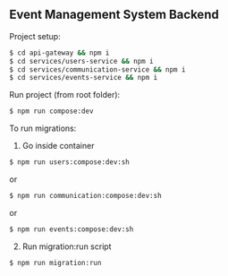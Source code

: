 ## Event Management System Backend

Project setup:
```bash
$ cd api-gateway && npm i
$ cd services/users-service && npm i
$ cd services/communication-service && npm i
$ cd services/events-service && npm i
```

Run project (from root folder):
```bash
$ npm run compose:dev
```

To run migrations:
1. Go inside container
```bash
$ npm run users:compose:dev:sh
```
or
```bash
$ npm run communication:compose:dev:sh
```
or
```bash
$ npm run events:compose:dev:sh
```
2. Run migration:run script
```bash
$ npm run migration:run
```